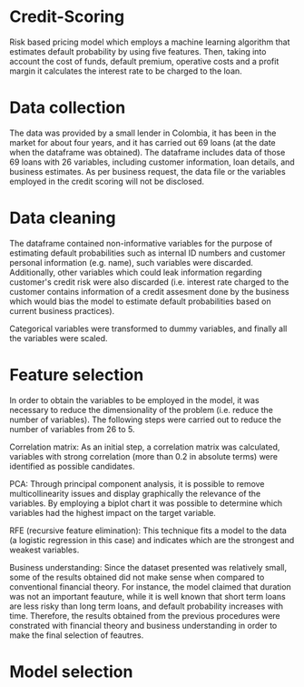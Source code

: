 # Credit-Scoring
Risk based pricing model which employs a machine learning algorithm that estimates default probability by using five features. Then, taking into account the cost of funds, default premium, operative costs and a profit margin it calculates the interest rate to be charged to the loan.

# Data collection
The data was provided by a small lender in Colombia, it has been in the market for about four years, and it has carried out 69 loans (at the date when the dataframe was obtained). The dataframe includes data of those 69 loans with 26 variables, including customer information, loan details, and business estimates.
As per business request, the data file or the variables employed in the credit scoring will not be disclosed.

# Data cleaning
The dataframe contained non-informative variables for the purpose of estimating default probabilities such as internal ID numbers and customer personal information (e.g. name), such variables were discarded. Additionally, other variables which could leak information regarding customer's credit risk were also discarded (i.e. interest rate charged to the customer contains information of a credit assesment done by the business which would bias the model to estimate default probabilities based on current business practices).

Categorical variables were transformed to dummy variables, and finally all the variables were scaled.

# Feature selection
In order to obtain the variables to be employed in the model, it was necessary to reduce the dimensionality of the problem (i.e. reduce the number of variables). The following steps were carried out to reduce the number of variables from 26 to 5.

Correlation matrix: As an initial step, a correlation matrix was calculated, variables with strong correlation (more than 0.2 in absolute terms) were identified as possible candidates.

PCA: Through principal component analysis, it is possible to remove multicollinearity issues and display graphically the relevance of the variables. By employing a biplot chart it was possible to determine which variables had the highest impact on the target variable.

RFE (recursive feature elimination): This technique fits a model to the data (a logistic regression in this case) and indicates which are the strongest and weakest variables.

Business understanding: Since the dataset presented was relatively small, some of the results obtained did not make sense when compared to conventional financial theory. For instance, the model claimed that duration was not an important feauture, while it is well known that short term loans are less risky than long term loans, and default probability increases with time. Therefore, the results obtained from the previous procedures were constrated with financial theory and business understanding in order to make the final selection of feautres.

# Model selection
